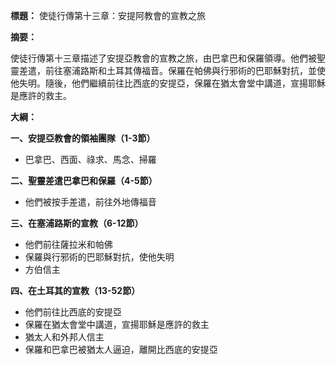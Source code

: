 **標題：** 使徒行傳第十三章：安提阿教會的宣教之旅

**摘要：**

使徒行傳第十三章描述了安提亞教會的宣教之旅，由巴拿巴和保羅領導。他們被聖靈差遣，前往塞浦路斯和土耳其傳福音。保羅在帕佛與行邪術的巴耶穌對抗，並使他失明。隨後，他們繼續前往比西底的安提亞，保羅在猶太會堂中講道，宣揚耶穌是應許的救主。

**大綱：**

**一、安提亞教會的領袖團隊（1-3節）**
* 巴拿巴、西面、祿求、馬念、掃羅

**二、聖靈差遣巴拿巴和保羅（4-5節）**
* 他們被按手差遣，前往外地傳福音

**三、在塞浦路斯的宣教（6-12節）**
* 他們前往薩拉米和帕佛
* 保羅與行邪術的巴耶穌對抗，使他失明
* 方伯信主

**四、在土耳其的宣教（13-52節）**
* 他們前往比西底的安提亞
* 保羅在猶太會堂中講道，宣揚耶穌是應許的救主
* 猶太人和外邦人信主
* 保羅和巴拿巴被猶太人逼迫，離開比西底的安提亞